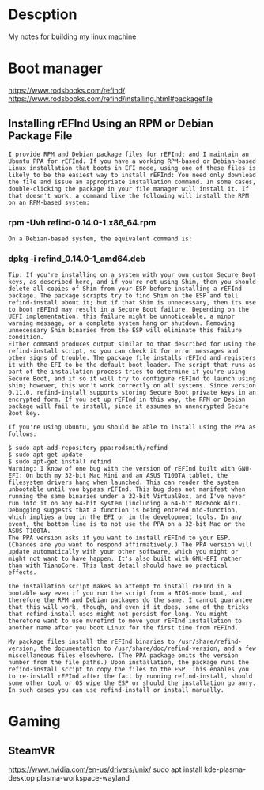 # Descption
My notes for building my linux machine

# Boot manager
https://www.rodsbooks.com/refind/
https://www.rodsbooks.com/refind/installing.html#packagefile

## Installing rEFInd Using an RPM or Debian Package File
    I provide RPM and Debian package files for rEFInd; and I maintain an Ubuntu PPA for rEFInd. If you have a working RPM-based or Debian-based Linux installation that boots in EFI mode, using one of these files is likely to be the easiest way to install rEFInd: You need only download the file and issue an appropriate installation command. In some cases, double-clicking the package in your file manager will install it. If that doesn't work, a command like the following will install the RPM on an RPM-based system:

### rpm -Uvh refind-0.14.0-1.x86_64.rpm
    On a Debian-based system, the equivalent command is:

### dpkg -i refind_0.14.0-1_amd64.deb
    Tip: If you're installing on a system with your own custom Secure Boot keys, as described here, and if you're not using Shim, then you should delete all copies of Shim from your ESP before installing a rEFInd package. The package scripts try to find Shim on the ESP and tell refind-install about it; but if that Shim is unnecessary, then its use to boot rEFInd may result in a Secure Boot failure. Depending on the UEFI implementation, this failure might be unnoticeable, a minor warning message, or a complete system hang or shutdown. Removing unnecessary Shim binaries from the ESP will eliminate this failure condition.
    Either command produces output similar to that described for using the refind-install script, so you can check it for error messages and other signs of trouble. The package file installs rEFInd and registers it with the EFI to be the default boot loader. The script that runs as part of the installation process tries to determine if you're using Secure Boot, and if so it will try to configure rEFInd to launch using shim; however, this won't work correctly on all systems. Since version 0.11.0, refind-install supports storing Secure Boot private keys in an encrypted form. If you set up rEFInd in this way, the RPM or Debian package will fail to install, since it assumes an unencrypted Secure Boot key.

    If you're using Ubuntu, you should be able to install using the PPA as follows:

    $ sudo apt-add-repository ppa:rodsmith/refind
    $ sudo apt-get update
    $ sudo apt-get install refind
    Warning: I know of one bug with the version of rEFInd built with GNU-EFI: On both my 32-bit Mac Mini and an ASUS T100TA tablet, the filesystem drivers hang when launched. This can render the system unbootable until you bypass rEFInd. This bug does not manifest when running the same binaries under a 32-bit VirtualBox, and I've never run into it on any 64-bit system (including a 64-bit MacBook Air). Debugging suggests that a function is being entered mid-function, which implies a bug in the EFI or in the development tools. In any event, the bottom line is to not use the PPA on a 32-bit Mac or the ASUS T100TA.
    The PPA version asks if you want to install rEFInd to your ESP. (Chances are you want to respond affirmatively.) The PPA version will update automatically with your other software, which you might or might not want to have happen. It's also built with GNU-EFI rather than with TianoCore. This last detail should have no practical effects.

    The installation script makes an attempt to install rEFInd in a bootable way even if you run the script from a BIOS-mode boot, and therefore the RPM and Debian packages do the same. I cannot guarantee that this will work, though, and even if it does, some of the tricks that refind-install uses might not persist for long. You might therefore want to use mvrefind to move your rEFInd installation to another name after you boot Linux for the first time from rEFInd.

    My package files install the rEFInd binaries to /usr/share/refind-version, the documentation to /usr/share/doc/refind-version, and a few miscellaneous files elsewhere. (The PPA package omits the version number from the file paths.) Upon installation, the package runs the refind-install script to copy the files to the ESP. This enables you to re-install rEFInd after the fact by running refind-install, should some other tool or OS wipe the ESP or should the installation go awry. In such cases you can use refind-install or install manually.

# Gaming

## SteamVR
https://www.nvidia.com/en-us/drivers/unix/
sudo apt install kde-plasma-desktop plasma-workspace-wayland

